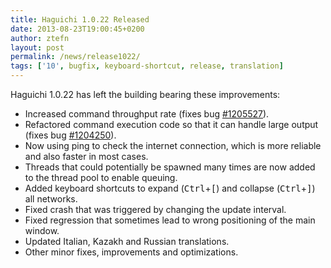 ```yaml
---
title: Haguichi 1.0.22 Released
date: 2013-08-23T19:00:45+0200
author: ztefn
layout: post
permalink: /news/release1022/
tags: ['10', bugfix, keyboard-shortcut, release, translation]
---
```

Haguichi 1.0.22 has left the building bearing these improvements:

  * Increased command throughput rate (fixes bug <a href="https://bugs.launchpad.net/haguichi/+bug/1205527" target="_blank">#1205527</a>).
  * Refactored command execution code so that it can handle large output (fixes bug <a href="https://bugs.launchpad.net/haguichi/+bug/1204250" target="_blank">#1204250</a>).
  * Now using ping to check the internet connection, which is more reliable and also faster in most cases.
  * Threads that could potentially be spawned many times are now added to the thread pool to enable queuing.
  * Added keyboard shortcuts to expand (<kbd>Ctrl</kbd>+<kbd>[</kbd>) and collapse (<kbd>Ctrl</kbd>+<kbd>]</kbd>) all networks.
  * Fixed crash that was triggered by changing the update interval.
  * Fixed regression that sometimes lead to wrong positioning of the main window.
  * Updated Italian, Kazakh and Russian translations.
  * Other minor fixes, improvements and optimizations.
